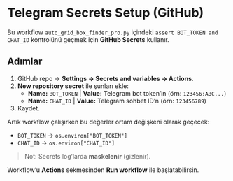 # Telegram Secrets Setup (GitHub)

Bu workflow `auto_grid_box_finder_pro.py` içindeki `assert BOT_TOKEN and CHAT_ID` kontrolünü geçmek için
**GitHub Secrets** kullanır.

## Adımlar
1. GitHub repo → **Settings → Secrets and variables → Actions**.
2. **New repository secret** ile şunları ekle:
   - **Name:** `BOT_TOKEN`  | **Value:** Telegram bot token’in (örn: `123456:ABC...`)
   - **Name:** `CHAT_ID`    | **Value:** Telegram sohbet ID’n (örn: `123456789`)
3. Kaydet.

Artık workflow çalışırken bu değerler ortam değişkeni olarak geçecek:
- `BOT_TOKEN` → `os.environ["BOT_TOKEN"]`
- `CHAT_ID`   → `os.environ["CHAT_ID"]`

> Not: Secrets log’larda **maskelenir** (gizlenir).

Workflow’u **Actions** sekmesinden **Run workflow** ile başlatabilirsin.
